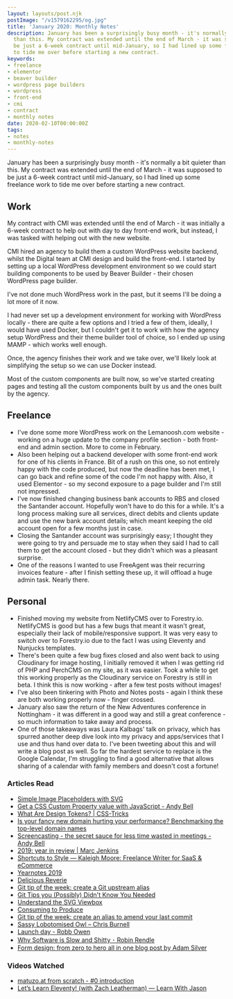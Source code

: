 ```yaml
---
layout: layouts/post.njk
postImage: "/v1579162295/og.jpg"
title: 'January 2020: Monthly Notes'
description: January has been a surprisingly busy month - it's normally a bit quieter
  than this. My contract was extended until the end of March - it was supposed to
  be just a 6-week contract until mid-January, so I had lined up some freelance work
  to tide me over before starting a new contract.
keywords:
- freelance
- elementor
- beaver builder
- wordpress page builders
- wordpress
- front-end
- cmi
- contract
- monthly notes
date: 2020-02-10T00:00:00Z
tags:
- notes
- monthly-notes
---
```

January has been a surprisingly busy month - it's normally a bit quieter than this. My contract was extended until the end of March - it was supposed to be just a 6-week contract until mid-January, so I had lined up some freelance work to tide me over before starting a new contract.

## Work

My contract with CMI was extended until the end of March - it was initially a 6-week contract to help out with day to day front-end work, but instead, I was tasked with helping out with the new website.

CMI hired an agency to build them a custom WordPress website backend, whilst the Digital team at CMI design and build the front-end. I started by setting up a local WordPress development environment so we could start building components to be used by Beaver Builder - their chosen WordPress page builder.

I've not done much WordPress work in the past, but it seems I'll be doing a lot more of it now.

I had never set up a development environment for working with WordPress locally - there are quite a few options and I tried a few of them, ideally, I would have used Docker, but I couldn't get it to work with how the agency setup WordPress and their theme builder tool of choice, so I ended up using MAMP - which works well enough.

Once, the agency finishes their work and we take over, we'll likely look at simplifying the setup so we can use Docker instead.

Most of the custom components are built now, so we've started creating pages and testing all the custom components built by us and the ones built by the agency.

## Freelance

* I've done some more WordPress work on the Lemanoosh.com website - working on a huge update to the company profile section - both front-end and admin section. More to come in February.
* Also been helping out a backend developer with some front-end work for one of his clients in France. Bit of a rush on this one, so not entirely happy with the code produced, but now the deadline has been met, I can go back and refine some of the code I'm not happy with. Also, it used Elementor - so my second exposure to a page builder and I'm still not impressed.
* I've now finished changing business bank accounts to RBS and closed the Santander account. Hopefully won't have to do this for a while. It's a long process making sure all services, direct debits and clients update and use the new bank account details; which meant keeping the old account open for a few months just in case.
* Closing the Santander account was surprisingly easy; I thought they were going to try and persuade me to stay when they said I had to call them to get the account closed - but they didn't which was a pleasant surprise.
* One of the reasons I wanted to use FreeAgent was their recurring invoices feature - after I finish setting these up, it will offload a huge admin task. Nearly there.

## Personal

* Finished moving my website from NetlifyCMS over to Forestry.io. NetlifyCMS is good but has a few bugs that meant it wasn't great, especially their lack of mobile/responsive support. It was very easy to switch over to Forestry.io due to the fact I was using Eleventy and Nunjucks templates.
* There's been quite a few bug fixes closed and also went back to using Cloudinary for image hosting, I initially removed it when I was getting rid of PHP and PerchCMS on my site, as it was easier. Took a while to get this working properly as the Cloudinary service on Forestry is still in beta. I think this is now working - after a few test posts without images!
* I've also been tinkering with Photo and Notes posts - again I think these are both working properly now - finger crossed.
* January also saw the return of the New Adventures conference in Nottingham - it was different in a good way and still a great conference - so much information to take away and process.
* One of those takeaways was Laura Kalbags' talk on privacy, which has spurred another deep dive look into my privacy and apps/services that I use and thus hand over data to. I've been tweeting about this and will write a blog post as well. So far the hardest service to replace is the Google Calendar, I'm struggling to find a good alternative that allows sharing of a calendar with family members and doesn't cost a fortune!

### Articles Read

* [Simple Image Placeholders with SVG](https://cloudfour.com/thinks/simple-svg-placeholder/ "Simple Image Placeholders with SVG")
* [Get a CSS Custom Property value with JavaScript - Andy Bell](https://piccalil.li/tutorial/get-css-custom-property-value-with-javascript/ "Get a CSS Custom Property value with JavaScript - Andy Bell")
* [What Are Design Tokens? | CSS-Tricks](https://css-tricks.com/what-are-design-tokens/ "What Are Design Tokens? | CSS-Tricks")
* [Is your fancy new domain hurting your performance? Benchmarking the top-level domain names](https://bunny.net/blog/is-your-fancy-new-domain-hurting-your-performance-gtld-benchmark/ "Is your fancy new domain hurting your performance? Benchmarking the top-level domain names")
* [Screencasting - the secret sauce for less time wasted in meetings - Andy Bell](https://archive.hankchizljaw.com/wrote/screencasting-the-secret-sauce-for-less-time-wasted-in-meetings/ "Screencasting - the secret sauce for less time wasted in meetings - Andy Bell")
* [2019: year in review | Marc Jenkins](https://marcjenkins.co.uk/2019-year-in-review/ "2019: year in review | Marc Jenkins")
* [Shortcuts to Style — Kaleigh Moore: Freelance Writer for SaaS & eCommerce](https://www.kaleighmoore.com/blog/2020/01/06/shortcuts-to-style "Shortcuts to Style — Kaleigh Moore: Freelance Writer for SaaS & eCommerce")
* [Yearnotes 2019](https://tekin.co.uk/2020/01/yearnotes-2019 "Yearnotes 2019")
* [Delicious Reverie](https://deliciousreverie.co.uk/post/2019-review-2020-aims/ "Delicious Reverie")
* [Git tip of the week: create a Git upstream alias](https://tekin.co.uk/2020/01/git-alias-to-push-and-set-upstream-trackng-on-a-branch "Git tip of the week: create a Git upstream alias")
* [Git Tips you (Possibly) Didn't Know You Needed](https://tekin.co.uk/2017/03/git-tips-you-possibly-did-not-know-you-needed "Git Tips you (Possibly) Didn't Know You Needed")
* [Understand the SVG Viewbox](https://www.digitalocean.com/community/tutorials/svg-svg-viewbox "Understand the SVG Viewbox")
* [Consuming to Produce](https://snook.ca/archives/other/consuming-to-produce "Consuming to Produce")
* [Git tip of the week: create an alias to amend your last commit](https://tekin.co.uk/2020/01/git-alias-for-amending-your-last-commit "Git tip of the week: create an alias to amend your last commit")
* [Sassy Lobotomised Owl – Chris Burnell](https://chrisburnell.com/article/sassy-lobotomised-owl/ "Sassy Lobotomised Owl – Chris Burnell")
* [Launch day - Robb Owen](https://robbowen.digital/wrote-about/launch-day/ "Launch day - Robb Owen")
* [Why Software is Slow and Shitty ･ Robin Rendle](https://www.robinrendle.com/notes/why-software-is-slow-and-shitty/ "Why Software is Slow and Shitty ･ Robin Rendle")
* [Form design: from zero to hero all in one blog post by Adam Silver](https://adamsilver.io/blog/form-design-from-zero-to-hero-all-in-one-blog-post/ "Form design: from zero to hero all in one blog post by Adam Silver")

### Videos Watched
* [matuzo.at from scratch - #0 introduction](https://youtu.be/cijF86B5UYI "matuzo.at from scratch - #0 introduction")
* [Let’s Learn Eleventy! (with Zach Leatherman) — Learn With Jason](https://youtu.be/j8mJrhhdHWc "Let’s Learn Eleventy! (with Zach Leatherman) — Learn With Jason")
